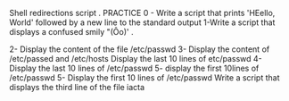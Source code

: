 Shell redirections script . PRACTICE
0 - Write a script that prints 'HEello, World' followed by a new line to the standard output
1-Write a script that displays a confused smily "(Ôo)'   .

2- Display the content of the file /etc/passwd
3- Display the content of /etc/passed and /etc/hosts
Display the last 10 lines of etc/passwd
4- Display the last 10 lines of /etc/passwd
5- display the first 10lines of /etc/passwd
5- Display the first 10 lines of /etc/passwd
Write a script that displays the third line of the file iacta
